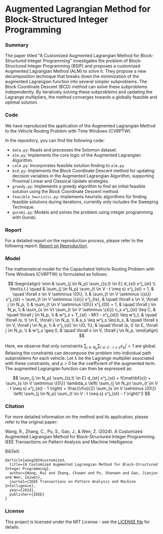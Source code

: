 # Augmented Lagrangian Method for Block-Structured Integer Programming

### Summary

The paper titled "A Customized Augmented Lagrangian Method for Block-Structured Integer Programming" investigates the problem of Block-Structured Integer Programming (BSIP) and proposes a customized Augmented Lagrangian Method (ALM) to solve it. They propose a new decomposition technique that breaks down the minimization of the augmented Lagrangian function into several simpler subproblems. The Block Coordinate Descent (BCD) method can solve these subproblems independently. By iteratively solving these subproblems and updating the Lagrange multipliers, the method converges towards a globally feasible and optimal solution.

### Code

We have reproduced the application of the Augmented Lagrangian Method to the Vehicle Routing Problem with Time Windows (CVRPTW).

In the repository, you can find the following code:

- `data.py`: Reads and processes the Solomon dataset.
- `alm.py`: Implements the core logic of the Augmented Lagrangian Algorithm.
- `calm.py`: Incorporates feasible solution finding to `alm.py`.
- `bcd.py`: Implements the Block Coordinate Descent method for updating decision variables in the Augmented Lagrangian Algorithm, supporting Proximal Linear and Classical Update strategies.
- `greedy.py`: Implements a greedy algorithm to find an initial feasible solution using the Block Coordinate Descent method.
- `feasible_heuristic.py`: Implements heuristic algorithms for finding feasible solutions during iterations, currently only includes the Sweeping Technique.
- `gurobi.py`: Models and solves the problem using integer programming with Gurobi.

### Report

For a detailed report on the reproduction process, please refer to the following report: [Report on Reproduction](https://github.com/LucasBoTang/Augmented_Lagrangian_Method_for_Block-Structured_Integer_Programming/blob/main/report.pdf).

### Model

The mathematical model for the Capacitated Vehicle Routing Problem with Time Windows (CVRPTW) is formulated as follows:

$$
\begin{align}
\min & \sum_{j \in N_p} \sum_{(s,t) \in E} d_{st} x^j_{st} \\
\text{s.t.} \quad & \sum_{j \in N_p} \sum_{t \in V : t \neq s} x^j_{st} = 1, & \quad \forall s \in V \setminus \{0\}, \\
& \sum_{t \in V \setminus \{s\}} x^j_{st} = \sum_{t \in V \setminus \{s\}} x^j_{ts}, & \quad \forall s \in V, \forall j \in N_p, \\
& \sum_{t \in V \setminus \{0\}} x^j_{0t} = 1, & \quad \forall j \in N_p, \\
& \sum_{s \in V} \sum_{t \in V \setminus \{s\}} c_s x^j_{st} \leq C, & \quad \forall j \in N_p, \\
& w^j_s + T_{st} - M(1 - x^j_{st}) \leq w^j_t, & \quad \forall (s, t) \in E, \forall j \in N_p, \\
& a_s \leq w^j_s \leq b_s, & \quad \forall s \in V, \forall j \in N_p, \\
& x^j_{st} \in \{0, 1\}, & \quad \forall (s, t) \in E, \forall j \in N_p, \\
& w^j_s \geq 0, & \quad \forall s \in V, \forall j \in N_p.
\end{align}
$$

Here, we observe that only constraints $\sum_{j \in N_p} \sum_{t \in V : t \neq s} x^j_{st} = 1$ are global. Relaxing the constraints can decompose the problem into individual path subproblems for each vehicle. Let λ be the Lagrange multiplier associated with these constraints, and ρ > 0 be the coefficient of the augmented term. The augmented Lagrangian function can then be expressed as:

$$
\sum_{j \in N_p} \sum_{(s,t) \in E} d_{st} x^j_{st} + f(\mathbf{x}) + \sum_{s \in V \setminus \{0\}} \lambda_s \left( \sum_{j \in N_p} \sum_{t \in V : t \neq s} x^j_{st} - 1 \right) + \frac{\rho}{2} \sum_{s \in V \setminus \{0\}} \left( \sum_{j \in N_p} \sum_{t \in V : t \neq s} x^j_{st} - 1 \right)^2
$$

### Citation

For more detailed information on the method and its application, please refer to the original paper:

Wang, R., Zhang, C., Pu, S., Gao, J., & Wen, Z. (2024). A Customized Augmented Lagrangian Method for Block-Structured Integer Programming. IEEE Transactions on Pattern Analysis and Machine Intelligence.

BibTeX:

```
@article{wang2024customized,
  title={A Customized Augmented Lagrangian Method for Block-Structured Integer Programming},
  author={Wang, Rui and Zhang, Chuwen and Pu, Shanwen and Gao, Jianjun and Wen, Zaiwen},
  journal={IEEE Transactions on Pattern Analysis and Machine Intelligence},
  year={2024},
  publisher={IEEE}
}
```

### License

This project is licensed under the MIT License - see the [LICENSE file](https://github.com/LucasBoTang/Augmented_Lagrangian_Method_for_Block-Structured_Integer_Programming/blob/main/LICENSE) for details.
